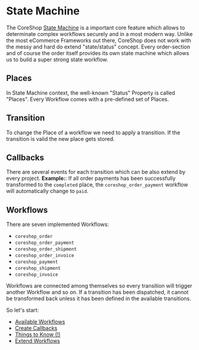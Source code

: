 # State Machine

The CoreShop [State Machine](https://symfony.com/doc/current/workflow/state-machines.html) is a important core feature which allows to determinate complex workflows securely and in a most modern way.
Unlike the most eCommerce Frameworks out there, CoreShop does not work with the messy and hard do extend "state/status" concept.
Every order-section and of course the order itself provides its own state machine which allows us to build a super strong state workflow.

## Places
In State Machine context, the well-known "Status" Property is called "Places".
Every Workflow comes with a pre-defined set of Places.

## Transition
To change the Place of a workflow we need to apply a transition.
If the transition is valid the new place gets stored.

## Callbacks
There are several events for each transition which can be also extend by every project.
**Example:**: If all order payments has been successfully transformed to the `completed` place,
the `coreshop_order_payment` workflow will automatically change to `paid`.

## Workflows

There are seven implemented Workflows:

- `coreshop_order`
- `coreshop_order_payment`
- `coreshop_order_shipment`
- `coreshop_order_invoice`
- `coreshop_payment`
- `coreshop_shipment`
- `coreshop_invoice`

Workflows are connected among themselves so every transition will trigger another Workflow and so on.
If a transition has been dispatched, it cannot be transformed back unless it has been defined in the available transitions.

So let's start:

 - [Available Workflows](./01_Available_Workflows.md)
 - [Create Callbacks](./02_Create_Callbacks.md)
 - [Things to Know (!)](./03_Things_To_Know.md)
 - [Extend Workflows](./04_Extend_Workflows.md)

